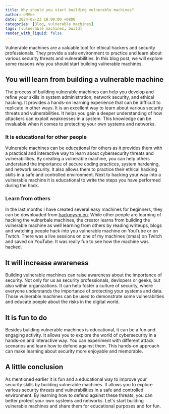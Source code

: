 ```yaml
---
title: Why should you start building vulnerable machines?
author: eMVee
date: 2024-02-23 10:00:00 +0800
categories: [Blog, vulnerable machines]
tags: [vulnerable machines, build]
render_with_liquid: false
---
```


Vulnerable machines are a valuable tool for ethical hackers and security professionals. They provide a safe environment to practice and learn about various security threats and vulnerabilities. In this blog post, we will explore some reasons why you should start building vulnerable machines.

## You will learn from building a vulnerable machine
The process of building vulnerable machines can help you develop and refine your skills in system administration, network security, and ethical hacking. It provides a hands-on learning experience that can be difficult to replicate in other ways. It is an excellent way to learn about various security threats and vulnerabilities. It helps you gain a deeper understanding of how attackers can exploit weaknesses in a system. This knowledge can be invaluable when it comes to protecting your own systems and networks. 

### It is educational for other people
Vulnerable machines can be educational for others as it provides them with a practical and interactive way to learn about cybersecurity threats and vulnerabilities. By creating a vulnerable machine, you can help others understand the importance of secure coding practices, system hardening, and network security. It also allows them to practice their ethical hacking skills in a safe and controlled environment. Next to hacking your way into a vulnerable machine it is educational to write the steps you have performed during the hack.

### Learn from others
In the last months I have created several easy machines for beginners, they can be downloaded from [hackmyvm.eu](https://hackmyvm.eu). While other people are learning of hacking the vulnerbale machines, the creator learns from building the vulnerable machine as well learning from others by reading writeups, blogs and watching people hack into you vulnerable machine on YouTube or on Twitch. There was a live sessions on one of my machines (xmas) on Twitch and saved on YouTube. It was really fun to see how the machine was hacked.

## It will increase awareness
Building vulnerable machines can raise awareness about the importance of security. Not only for us as security professionals, devlopers or geeks, but also within organizations. It can help foster a culture of security, where everyone understands the importance of protecting your systems and data. Those vulnerable machines can be used to demonstrate some vulnerabilties and educate poeple about the risks in the digital world.

## It is fun to do
Besides building vulnerable machines is educational, it can be a fun and engaging activity. It allows you to explore the world of cybersecurity in a hands-on and interactive way. You can experiment with different attack scenarios and learn how to defend against them. This hands-on approach can make learning about security more enjoyable and memorable.

## A little conclusion
As mentioned earlier it is fun and a educational way to improve your security skills by building vulnerable machines. It allows you to explore various security threats and vulnerabilities in a safe and controlled environment. By learning how to defend against these threats, you can better protect your own systems and networks.
Let's start building vulnerable machines and share them for educational purposes and for fun.